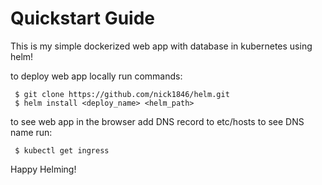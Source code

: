 #  Quickstart Guide 

This is my simple dockerized web app with database in kubernetes using helm!

  to deploy web app locally run commands:
 
     $ git clone https://github.com/nick1846/helm.git
     $ helm install <deploy_name> <helm_path>  
 
  to see web app in the browser add DNS record to etc/hosts
  to see DNS name run:
 
     $ kubectl get ingress
 
 Happy Helming!
 

